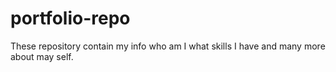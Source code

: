 # portfolio-repo
These repository contain my info who am I what skills I have and many more about may self.
